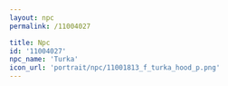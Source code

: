 ```yaml
---
layout: npc
permalink: /11004027

title: Npc
id: '11004027'
npc_name: 'Turka'
icon_url: 'portrait/npc/11001813_f_turka_hood_p.png'
---
```

